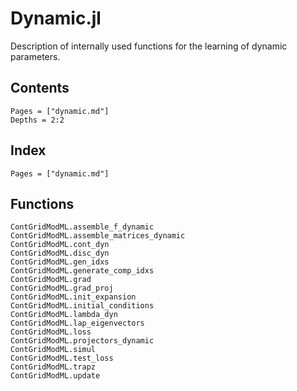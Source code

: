 # Dynamic.jl

Description of internally used functions for the learning of dynamic parameters.

## Contents

```@contents
Pages = ["dynamic.md"]
Depths = 2:2
```

## Index

```@index
Pages = ["dynamic.md"]
```

## Functions

```@docs
ContGridModML.assemble_f_dynamic
ContGridModML.assemble_matrices_dynamic
ContGridModML.cont_dyn
ContGridModML.disc_dyn
ContGridModML.gen_idxs
ContGridModML.generate_comp_idxs
ContGridModML.grad
ContGridModML.grad_proj
ContGridModML.init_expansion
ContGridModML.initial_conditions
ContGridModML.lambda_dyn
ContGridModML.lap_eigenvectors
ContGridModML.loss
ContGridModML.projectors_dynamic
ContGridModML.simul
ContGridModML.test_loss
ContGridModML.trapz
ContGridModML.update
```
